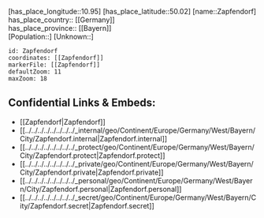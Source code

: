 ﻿---
location: [50.02,10.95] 
mapzoom: [7,12] 
mapmarker: city 
type: City
tags:
- geo/City


SpocWebEntityId: 35782
isDeleted: false
confidential: public

---
[has_place_longitude::10.95] 
[has_place_latitude::50.02] 
[name::Zapfendorf] 
has_place_country:: [[Germany]]  
has_place_province:: [[Bayern]]  
[Population::] 
[Unknown::] 


```leaflet
id: Zapfendorf
coordinates: [[Zapfendorf]] 
markerFile: [[Zapfendorf]] 
defaultZoom: 11 
maxZoom: 18
```


## Confidential Links & Embeds: 
- [[Zapfendorf|Zapfendorf]]  
- [[../../../../../../../../_internal/geo/Continent/Europe/Germany/West/Bayern/City/Zapfendorf.internal|Zapfendorf.internal]] 
- [[../../../../../../../../_protect/geo/Continent/Europe/Germany/West/Bayern/City/Zapfendorf.protect|Zapfendorf.protect]] 
- [[../../../../../../../../_private/geo/Continent/Europe/Germany/West/Bayern/City/Zapfendorf.private|Zapfendorf.private]] 
- [[../../../../../../../../_personal/geo/Continent/Europe/Germany/West/Bayern/City/Zapfendorf.personal|Zapfendorf.personal]] 
- [[../../../../../../../../_secret/geo/Continent/Europe/Germany/West/Bayern/City/Zapfendorf.secret|Zapfendorf.secret]] 
